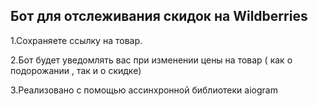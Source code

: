 ## Бот для отслеживания скидок на Wildberries
1.Сохраняете ссылку на товар.

2.Бот будет уведомлять вас при изменении цены на товар ( как о подорожании , так и о скидке)

3.Реализовано с помощью ассинхронной библиотеки aiogram

